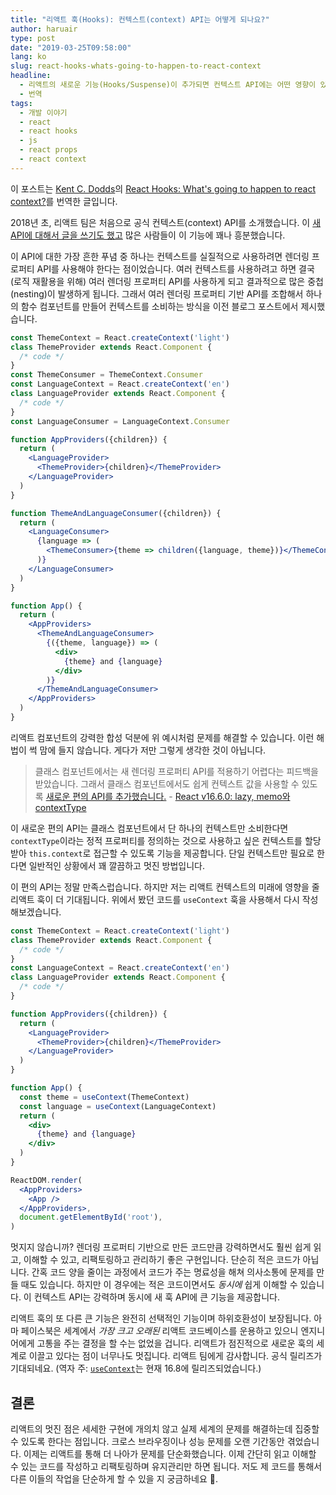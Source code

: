 ```yaml
---
title: "리액트 훅(Hooks): 컨텍스트(context) API는 어떻게 되나요?"
author: haruair
type: post
date: "2019-03-25T09:58:00"
lang: ko
slug: react-hooks-whats-going-to-happen-to-react-context
headline:
  - 리액트의 새로운 기능(Hooks/Suspense)이 추가되면 컨텍스트 API에는 어떤 영향이 있는지 확인합니다.
  - 번역
tags:
  - 개발 이야기
  - react
  - react hooks
  - js
  - react props
  - react context
---
```


<div class="translation-note">

이 포스트는 [Kent C. Dodds](https://twitter.com/kentcdodds)의 [React Hooks: What's going to happen to react context?](https://kentcdodds.com/blog/react-hooks-whats-going-to-happen-to-react-context)를 번역한 글입니다.

</div>

2018년 초, 리액트 팀은 처음으로 공식 컨텍스트(context) API를 소개했습니다. 이 [새 API에 대해서 글을 쓰기도 했고](https://kentcdodds.com/blog/reacts-new-context-api) 많은 사람들이 이 기능에 꽤나 흥분했습니다.

이 API에 대한 가장 흔한 푸념 중 하나는 컨텍스트를 실질적으로 사용하려면 렌더링 프로퍼티 API를 사용해야 한다는 점이었습니다. 여러 컨텍스트를 사용하려고 하면 결국 (로직 재활용을 위해) 여러 렌더링 프로퍼티 API를 사용하게 되고 결과적으로 많은 중첩(nesting)이 발생하게 됩니다. 그래서 여러 렌더링 프로퍼티 기반 API를 조합해서 하나의 함수 컴포넌트를 만들어 컨텍스트를 소비하는 방식을 이전 블로그 포스트에서 제시했습니다.

```jsx
const ThemeContext = React.createContext('light')
class ThemeProvider extends React.Component {
  /* code */
}
const ThemeConsumer = ThemeContext.Consumer
const LanguageContext = React.createContext('en')
class LanguageProvider extends React.Component {
  /* code */
}
const LanguageConsumer = LanguageContext.Consumer

function AppProviders({children}) {
  return (
    <LanguageProvider>
      <ThemeProvider>{children}</ThemeProvider>
    </LanguageProvider>
  )
}

function ThemeAndLanguageConsumer({children}) {
  return (
    <LanguageConsumer>
      {language => (
        <ThemeConsumer>{theme => children({language, theme})}</ThemeConsumer>
      )}
    </LanguageConsumer>
  )
}

function App() {
  return (
    <AppProviders>
      <ThemeAndLanguageConsumer>
        {({theme, language}) => (
          <div>
            {theme} and {language}
          </div>
        )}
      </ThemeAndLanguageConsumer>
    </AppProviders>
  )
}
```

리액트 컴포넌트의 강력한 합성 덕분에 위 예시처럼 문제를 해결할 수 있습니다. 이런 해법이 썩 맘에 들지 않습니다. 게다가 저만 그렇게 생각한 것이 아닙니다.

> 클래스 컴포넌트에서는 새 렌더링 프로퍼티 API를 적용하기 어렵다는 피드백을 받았습니다. 그래서 클래스 컴포넌트에서도 쉽게 컨텍스트 값을 사용할 수 있도록 [새로운 편의 API를 추가했습니다.](https://reactjs.org/docs/context.html#classcontexttype) - [React v16.6.0: lazy, memo와 contextType](https://reactjs.org/blog/2018/10/23/react-v-16-6.html)

이 새로운 편의 API는 클래스 컴포넌트에서 단 하나의 컨텍스트만 소비한다면 `contextType`이라는 정적 프로퍼티를 정의하는 것으로 사용하고 싶은 컨텍스트를 할당 받아 `this.context`로 접근할 수 있도록 기능을 제공합니다. 단일 컨텍스트만 필요로 한다면 일반적인 상황에서 꽤 깔끔하고 멋진 방법입니다.

이 편의 API는 정말 만족스럽습니다. 하지만 저는 리액트 컨텍스트의 미래에 영향을 줄 리액트 훅이 더 기대됩니다. 위에서 봤던 코드를 `useContext` 훅을 사용해서 다시 작성해보겠습니다.

```jsx
const ThemeContext = React.createContext('light')
class ThemeProvider extends React.Component {
  /* code */
}
const LanguageContext = React.createContext('en')
class LanguageProvider extends React.Component {
  /* code */
}

function AppProviders({children}) {
  return (
    <LanguageProvider>
      <ThemeProvider>{children}</ThemeProvider>
    </LanguageProvider>
  )
}

function App() {
  const theme = useContext(ThemeContext)
  const language = useContext(LanguageContext)
  return (
    <div>
      {theme} and {language}
    </div>
  )
}

ReactDOM.render(
  <AppProviders>
    <App />
  </AppProviders>,
  document.getElementById('root'),
)
```

멋지지 않습니까? 렌더링 프로퍼티 기반으로 만든 코드만큼 강력하면서도 훨씬 쉽게 읽고, 이해할 수 있고, 리팩토링하고 관리하기 좋은 구현입니다. 단순히 적은 코드가 아닙니다. 간혹 코드 양을 줄이는 과정에서 코드가 주는 명료성을 해쳐 의사소통에 문제를 만들 때도 있습니다. 하지만 이 경우에는 적은 코드이면서도 _동시에_ 쉽게 이해할 수 있습니다. 이 컨텍스트 API는 강력하며 동시에 새 훅 API에 큰 기능을 제공합니다.

리액트 훅의 또 다른 큰 기능은 완전히 선택적인 기능이며 하위호환성이 보장됩니다. 아마 페이스북은 세계에서 _가장 크고 오래된_ 리액트 코드베이스를 운용하고 있으니 엔지니어에게 고통을 주는 결정을 할 수는 없었을 겁니다. 리액트가 점진적으로 새로운 훅의 세계로 이끌고 있다는 점이 너무나도 멋집니다. 리액트 팀에게 감사합니다. 공식 릴리즈가 기대되네요. (역자 주: [`useContext`](https://reactjs.org/docs/hooks-reference.html#usecontext)는 현재 16.8에 릴리즈되었습니다.)

## 결론

리액트의 멋진 점은 세세한 구현에 개의치 않고 실제 세계의 문제를 해결하는데 집중할 수 있도록 한다는 점입니다. 크로스 브라우징이나 성능 문제를 오랜 기간동안 겪었습니다. 이제는 리액트를 통해 더 나아가 문제를 단순화했습니다. 이제 간단히 읽고 이해할 수 있는 코드를 작성하고 리팩토링하며 유지관리만 하면 됩니다. 저도 제 코드를 통해서 다른 이들의 작업을 단순하게 할 수 있을 지 궁금하네요 🤔.